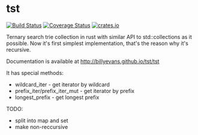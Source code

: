 # tst

[![Build Status](https://travis-ci.org/billyevans/tst.svg?branch=master)](https://travis-ci.org/billyevans/tst)
[![Coverage Status](https://coveralls.io/repos/billyevans/tst/badge.svg?branch=master)](https://coveralls.io/r/billyevans/tst?branch=master)
[![crates.io](http://meritbadge.herokuapp.com/tst)](https://crates.io/crates/tst)

Ternary search trie collection in rust with similar API to std::collections as it possible.
Now it's first simplest implementation, that's the reason why it's recursive.

Documentation is available at http://billyevans.github.io/tst/tst

It has special methods:
- wildcard_iter - get iterator by wildcard
- prefix_iter/prefix_iter_mut - get iterator by prefix
- longest_prefix - get longest prefix

TODO:
- split into map and set
- make non-reccursive
